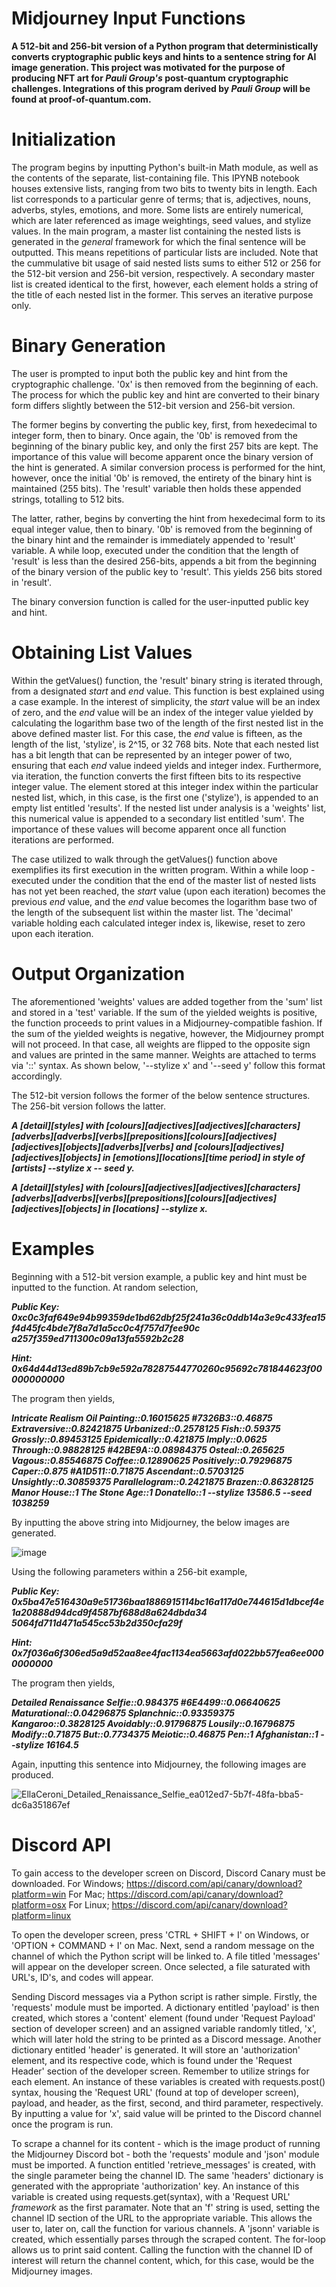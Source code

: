 # Midjourney Input Functions
__A 512-bit and 256-bit version of a Python program that deterministically converts cryptographic public keys and hints to a sentence string for AI image generation. This project was motivated for the purpose of producing NFT art for _Pauli Group's_ post-quantum cryptographic challenges. Integrations of this program derived by _Pauli Group_ will be found at proof-of-quantum.com.__

# Initialization
The program begins by inputting Python's built-in Math module, as well as the contents of the separate, list-containing file. This IPYNB notebook houses extensive lists, ranging from two bits to twenty bits in length. Each list corresponds to a particular genre of terms; that is, adjectives, nouns, adverbs, styles, emotions, and more. Some lists are entirely numerical, which are later referenced as image weightings, seed values, and stylize values. In the main program, a master list containing the nested lists is generated in the _general_ framework for which the final sentence will be outputted. This means repetitions of particular lists are included. Note that the cummulative bit usage of said nested lists sums to either 512 or 256 for the 512-bit version and 256-bit version, respectively. A secondary master list is created identical to the first, however, each element holds a string of the title of each nested list in the former. This serves an iterative purpose only.

# Binary Generation
The user is prompted to input both the public key and hint from the cryptographic challenge. '0x' is then removed from the beginning of each. The process for which the public key and hint are converted to their binary form differs slightly between the 512-bit version and 256-bit version. 

The former begins by converting the public key, first, from hexedecimal to integer form, then to binary. Once again, the '0b' is removed from the beginning of the binary public key, and only the first 257 bits are kept. The importance of this value will become apparent once the binary version of the hint is generated. A similar conversion process is performed for the hint, however, once the initial '0b' is removed, the entirety of the binary hint is maintained (255 bits). The 'result' variable then holds these appended strings, totalling to 512 bits. 

The latter, rather, begins by converting the hint from hexedecimal form to its equal integer value, then to binary. '0b' is removed from the beginning of the binary hint and the remainder is immediately appended to 'result' variable. A while loop, executed under the condition that the length of 'result' is less than the desired 256-bits, appends a bit from the beginning of the binary version of the public key to 'result'. This yields 256 bits stored in 'result'. 

The binary conversion function is called for the user-inputted public key and hint. 

# Obtaining List Values 
Within the getValues() function, the 'result' binary string is iterated through, from a designated _start_ and _end_ value. This function is best explained using a case example. In the interest of simplicity, the _start_ value will be an index of zero, and the _end_ value will be an index of the integer value yielded by calculating the logarithm base two of the length of the first nested list in the above defined master list. For this case, the _end_ value is fifteen, as the length of the list, 'stylize', is 2^15, or 32 768 bits. Note that each nested list has a bit length that can be represented by an integer power of two, ensuring that each _end_ value indeed yields and integer index. Furthermore, via iteration, the function converts the first fifteen bits to its respective integer value. The element stored at this integer index within the particular nested list, which, in this case, is the first one ('stylize'), is appended to an empty list entitled 'results'. If the nested list under analysis is a 'weights' list, this numerical value is appended to a secondary list entitled 'sum'. The importance of these values will become apparent once all function iterations are performed.

The case utilized to walk through the getValues() function above exemplifies its first execution in the written program. Within a while loop - executed under the condition that the end of the master list of nested lists has not yet been reached, the _start_ value (upon each iteration) becomes the previous _end_ value, and the _end_ value becomes the logarithm base two of the length of the subsequent list within the master list. The 'decimal' variable holding each calculated integer index is, likewise, reset to zero upon each iteration. 

# Output Organization
The aforementioned 'weights' values are added together from the 'sum' list and stored in a 'test' variable. If the sum of the yielded weights is positive, the function proceeds to print values in a Midjourney-compatible fashion. If the sum of the yielded weights is negative, however, the Midjourney prompt will not proceed. In that case, all weights are flipped to the opposite sign and values are printed in the same manner. Weights are attached to terms via '::' syntax. As shown below, '--stylize x' and '--seed y' follow this format accordingly.

The 512-bit version follows the former of the below sentence structures. The 256-bit version follows the latter.

___A [detail][styles] with [colours][adjectives][adjectives][characters][adverbs][adverbs][verbs][prepositions][colours][adjectives][adjectives][objects][adverbs][verbs] and [colours][adjectives][adjectives][objects] in [emotions][locations][time period] in style of [artists] --stylize x -- seed y.___

___A [detail][styles] with [colours][adjectives][adjectives][characters][adverbs][adverbs][verbs][prepositions][colours][adjectives][adjectives][objects] in [locations] --stylize x.___

# Examples
Beginning with a 512-bit version example, a public key and hint must be inputted to the function. At random selection,

___Public Key: 0xc0c3faf649e94b99359de1bd62dbf25f241a36c0ddb14a3e9c433fea15f4d45fc4bde7f8a7d1a5cc0c4f757d7fee90c
a257f359ed711300c09a13fa5592b2c28___

___Hint: 0x64d44d13ed89b7cb9e592a78287544770260c95692c781844623f00000000000___

The program then yields, 

___Intricate Realism Oil Painting::0.16015625 #7326B3::0.46875 Extraversive::0.82421875 Urbanized::0.2578125 Fish::0.59375 Grossly::0.89453125 Epidemically::0.421875 Imply::0.0625 Through::0.98828125 #42BE9A::0.08984375 Osteal::0.265625 Vagous::0.85546875 Coffee::0.12890625 Positively::0.79296875 Caper::0.875 #A1D511::0.71875 Ascendant::0.5703125 Unsightly::0.30859375 Parallelogram::0.2421875 Brazen::0.86328125 Manor House::1 The Stone Age::1 Donatello::1 --stylize 13586.5 --seed 1038259___

By inputting the above string into Midjourney, the below images are generated.

![image](https://user-images.githubusercontent.com/94141481/185480199-788d68e5-3adb-4b85-b8ac-6fb1bdd5b10e.png)

Using the following parameters within a 256-bit example,

___Public Key: 0x5ba47e516430a9e51736baa1886915114bc16a117d0e744615d1dbcef4e1a20888d94dcd9f4587bf688d8a624dbda34
5064fd711d471a545cc53b2d350cfa29f___

___Hint: 0x7f036a6f306ed5a9d52aa8ee4fac1134ea5663afd022bb57fea6ee0000000000___

The program then yields,

___Detailed Renaissance Selfie::0.984375 #6E4499::0.06640625 Maturational::0.04296875 Splanchnic::0.93359375 Kangaroo::0.3828125 Avoidably::0.91796875 Lousily::0.16796875 Modify::0.71875 But::0.7734375 Meiotic::0.46875 Pen::1 Afghanistan::1 --stylize 16164.5___

Again, inputting this sentence into Midjourney, the following images are produced.

![EllaCeroni_Detailed_Renaissance_Selfie_ea012ed7-5b7f-48fa-bba5-dc6a351867ef](https://user-images.githubusercontent.com/94141481/185631885-62d011a1-909a-4a5f-9545-416efb921ac3.png)

# Discord API

To gain access to the developer screen on Discord, Discord Canary must be downloaded. 
For Windows;  https://discord.com/api/canary/download?platform=win
For Mac; https://discord.com/api/canary/download?platform=osx
For Linux;  https://discord.com/api/canary/download?platform=linux

To open the developer screen, press 'CTRL + SHIFT + I' on Windows, or 'OPTION + COMMAND + I' on Mac. Next, send a random message on the channel of which the Python script will be linked to. A file titled 'messages' will appear on the developer screen. Once selected, a file saturated with URL's, ID's, and codes will appear.

Sending Discord messages via a Python script is rather simple. Firstly, the 'requests' module must be imported. A dictionary entitled 'payload' is then created, which stores a 'content' element (found under 'Request Payload' section of developer screen) and an assigned variable randomly titled, 'x', which will later hold the string to be printed as a Discord message. Another dictionary entitled 'header' is generated. It will store an 'authorization' element, and its respective code, which is found under the 'Request Header' section of the developer screen. Remember to utilize strings for each element. An instance of these variables is created with requests.post() syntax, housing the 'Request URL' (found at top of developer screen), payload, and header, as the first, second, and third parameter, respectively. By inputting a value for 'x', said value will be printed to the Discord channel once the program is run.

To scrape a channel for its content - which is the image product of running the Midjourney Discord bot - both the 'requests' module and 'json' module must be imported. A function entitled 'retrieve_messages' is created, with the single parameter being the channel ID. The same 'headers' dictionary is generated with the appropriate 'authorization' key. An instance of this variable is created using requests.get(syntax), with a 'Request URL' _framework_ as the first paramater. Note that an 'f' string is used, setting the channel ID section of the URL to the appropriate variable. This allows the user to, later on, call the function for various channels. A 'jsonn' variable is created, which essentially parses through the scraped content. The for-loop allows us to print said content. Calling the function with the channel ID of interest will return the channel content, which, for this case, would be the Midjourney images. 
